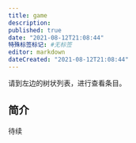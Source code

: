 ```yaml
---
title: game
description:
published: true
date: "2021-08-12T21:08:44"
特殊标签标记: #无标签
editor: markdown
dateCreated: "2021-08-12T21:08:44"
---
```


请到左边的树状列表，进行查看条目。

## 简介

待续
